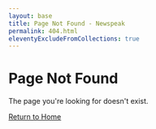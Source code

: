 ```yaml
---
layout: base
title: Page Not Found - Newspeak
permalink: 404.html
eleventyExcludeFromCollections: true
---
```

<!DOCTYPE html>
<html>
<head>
    <title>Page Not Found</title>
</head>
<body>
    <h1>Page Not Found</h1>
    <p>The page you're looking for doesn't exist.</p>
    <p><a href="/">Return to Home</a></p>
</body>
</html>
